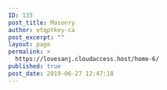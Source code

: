 ```yaml
---
ID: 135
post_title: Masonry
author: etqptkey-ca
post_excerpt: ""
layout: page
permalink: >
  https://lovesanj.cloudaccess.host/home-6/
published: true
post_date: 2019-06-27 12:47:18
---
```

<!-- wp:brookside/gridposts {"num":"15","load_count":"","columns":"span4","post_style":"style_4","thumbsize":"brookside-extra-medium","ignore_featured":false} /-->